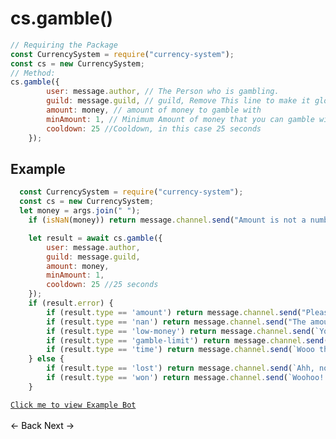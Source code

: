 # cs.gamble()
```js
// Requiring the Package
const CurrencySystem = require("currency-system");
const cs = new CurrencySystem;
// Method:
cs.gamble({
        user: message.author, // The Person who is gambling.
        guild: message.guild, // guild, Remove This line to make it global!
        amount: money, // amount of money to gamble with
        minAmount: 1, // Minimum Amount of money that you can gamble with.
        cooldown: 25 //Cooldown, in this case 25 seconds
    });
```
## Example
```js
  const CurrencySystem = require("currency-system");
  const cs = new CurrencySystem;
  let money = args.join(" ");
    if (isNaN(money)) return message.channel.send("Amount is not a number.");

    let result = await cs.gamble({
        user: message.author,
        guild: message.guild,
        amount: money,
        minAmount: 1,
        cooldown: 25 //25 seconds
    });
    if (result.error) {
        if (result.type == 'amount') return message.channel.send("Please insert an amount first.");
        if (result.type == 'nan') return message.channel.send("The amount was not a number.");
        if (result.type == 'low-money') return message.channel.send(`You don't have enough money. You need ${result.neededMoney}$ more to perform the action. `);
        if (result.type == 'gamble-limit') return message.channel.send(`You don't have enough money for gambling. The minimum was $${result.minAmount}.`);
        if (result.type == 'time') return message.channel.send(`Wooo that is too fast. You need to wait **${result.second}** second(s) before you can gamble again.`);   
    } else {
        if (result.type == 'lost') return message.channel.send(`Ahh, no. You lose $${result.amount}. You've $${result.wallet} left. Good luck next time.`);
        if (result.type == 'won') return message.channel.send(`Woohoo! You won $${result.amount}! You've $${result.wallet}. Good luck, have fun!`);
    }

```
[`Click me to view Example Bot`](https://github.com/BIntelligent/currency-system/tree/main/ExampleBot) <br><br>
<a href="https://bintelligent.github.io/currency-system/examples/removeMoney" class="button"><- Back</a>
<a href="https://bintelligent.github.io/currency-system/examples/deposite" class="button">Next -></a> <br><br><br>
<style>
.button {
    -webkit-appearance: button;
    -moz-appearance: button;
    appearance: button;
    text-align: center;
    text-decoration: none;
    color: initial;
}
 </style>
